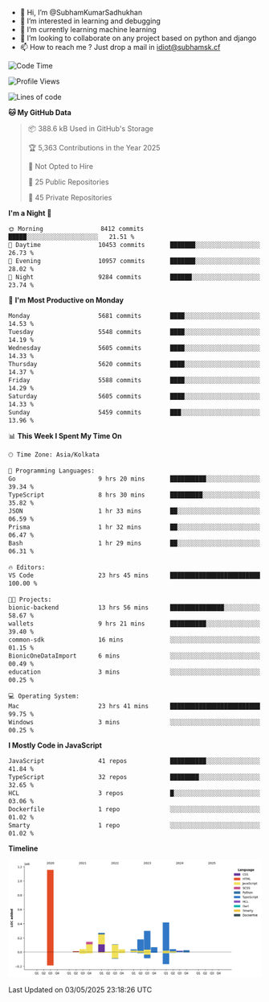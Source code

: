 - 👋 Hi, I’m @SubhamKumarSadhukhan
- 👀 I’m interested in learning and debugging
- 🌱 I’m currently learning machine learning
- 💞️ I’m looking to collaborate on any project based on python and django
- 📫 How to reach me ?
      Just drop a mail in idiot@subhamsk.cf

<!---
SubhamKumarSadhukhan/SubhamKumarSadhukhan is a ✨ special ✨ repository because its `README.md` (this file) appears on your GitHub profile.
You can click the Preview link to take a look at your changes.
--->


<!--START_SECTION:waka-->
![Code Time](http://img.shields.io/badge/Code%20Time-2%2C865%20hrs%2018%20mins-blue)

![Profile Views](http://img.shields.io/badge/Profile%20Views-0-blue)

![Lines of code](https://img.shields.io/badge/From%20Hello%20World%20I%27ve%20Written-2.9%20million%20lines%20of%20code-blue)

**🐱 My GitHub Data** 

> 📦 388.6 kB Used in GitHub's Storage 
 > 
> 🏆 5,363 Contributions in the Year 2025
 > 
> 🚫 Not Opted to Hire
 > 
> 📜 25 Public Repositories 
 > 
> 🔑 45 Private Repositories 
 > 
**I'm a Night 🦉** 

```text
🌞 Morning                8412 commits        █████░░░░░░░░░░░░░░░░░░░░   21.51 % 
🌆 Daytime                10453 commits       ███████░░░░░░░░░░░░░░░░░░   26.73 % 
🌃 Evening                10957 commits       ███████░░░░░░░░░░░░░░░░░░   28.02 % 
🌙 Night                  9284 commits        ██████░░░░░░░░░░░░░░░░░░░   23.74 % 
```
📅 **I'm Most Productive on Monday** 

```text
Monday                   5681 commits        ████░░░░░░░░░░░░░░░░░░░░░   14.53 % 
Tuesday                  5548 commits        ████░░░░░░░░░░░░░░░░░░░░░   14.19 % 
Wednesday                5605 commits        ████░░░░░░░░░░░░░░░░░░░░░   14.33 % 
Thursday                 5620 commits        ████░░░░░░░░░░░░░░░░░░░░░   14.37 % 
Friday                   5588 commits        ████░░░░░░░░░░░░░░░░░░░░░   14.29 % 
Saturday                 5605 commits        ████░░░░░░░░░░░░░░░░░░░░░   14.33 % 
Sunday                   5459 commits        ███░░░░░░░░░░░░░░░░░░░░░░   13.96 % 
```


📊 **This Week I Spent My Time On** 

```text
🕑︎ Time Zone: Asia/Kolkata

💬 Programming Languages: 
Go                       9 hrs 20 mins       ██████████░░░░░░░░░░░░░░░   39.34 % 
TypeScript               8 hrs 30 mins       █████████░░░░░░░░░░░░░░░░   35.82 % 
JSON                     1 hr 33 mins        ██░░░░░░░░░░░░░░░░░░░░░░░   06.59 % 
Prisma                   1 hr 32 mins        ██░░░░░░░░░░░░░░░░░░░░░░░   06.47 % 
Bash                     1 hr 29 mins        ██░░░░░░░░░░░░░░░░░░░░░░░   06.31 % 

🔥 Editors: 
VS Code                  23 hrs 45 mins      █████████████████████████   100.00 % 

🐱‍💻 Projects: 
bionic-backend           13 hrs 56 mins      ███████████████░░░░░░░░░░   58.67 % 
wallets                  9 hrs 21 mins       ██████████░░░░░░░░░░░░░░░   39.40 % 
common-sdk               16 mins             ░░░░░░░░░░░░░░░░░░░░░░░░░   01.15 % 
BionicOneDataImport      6 mins              ░░░░░░░░░░░░░░░░░░░░░░░░░   00.49 % 
education                3 mins              ░░░░░░░░░░░░░░░░░░░░░░░░░   00.25 % 

💻 Operating System: 
Mac                      23 hrs 41 mins      █████████████████████████   99.75 % 
Windows                  3 mins              ░░░░░░░░░░░░░░░░░░░░░░░░░   00.25 % 
```

**I Mostly Code in JavaScript** 

```text
JavaScript               41 repos            ██████████░░░░░░░░░░░░░░░   41.84 % 
TypeScript               32 repos            ████████░░░░░░░░░░░░░░░░░   32.65 % 
HCL                      3 repos             █░░░░░░░░░░░░░░░░░░░░░░░░   03.06 % 
Dockerfile               1 repo              ░░░░░░░░░░░░░░░░░░░░░░░░░   01.02 % 
Smarty                   1 repo              ░░░░░░░░░░░░░░░░░░░░░░░░░   01.02 % 
```



**Timeline**

![Lines of Code chart](https://raw.githubusercontent.com/SubhamKumarSadhukhan/SubhamKumarSadhukhan/main/assets/bar_graph.png)


 Last Updated on 03/05/2025 23:18:26 UTC
<!--END_SECTION:waka-->
